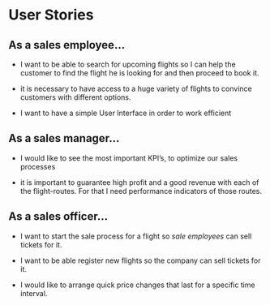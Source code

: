 # User Stories

## As a **sales employee**...

- I want to be able to search for upcoming flights so I can help the customer to find the flight he is looking for and then proceed to book it.

- it is necessary to have access to a huge variety of flights to convince	customers with different options.

- I want to have a simple User Interface in order to work efficient

## As a **sales manager**...

- I would like to see the most important KPI’s, to optimize our sales processes

- it is important to guarantee high profit and a good revenue with each of the flight-routes. For that I need performance indicators of those routes.


## As a **sales officer**...

- I want to start the sale process for a flight so *sale employees* can sell tickets for it.

- I want to be able register new flights so the company can sell tickets for it.

- I would like to arrange quick price changes that last for a specific time interval. 



	
